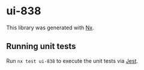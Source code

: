 # ui-838

This library was generated with [Nx](https://nx.dev).

## Running unit tests

Run `nx test ui-838` to execute the unit tests via [Jest](https://jestjs.io).
